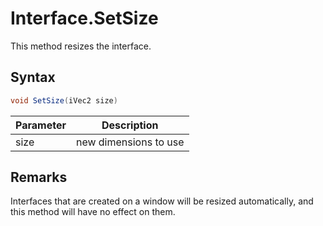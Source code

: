 # Interface.SetSize

This method resizes the interface.

## Syntax

```csharp
void SetSize(iVec2 size)
```

| Parameter | Description |
|---|---|
| size | new dimensions to use |

## Remarks

Interfaces that are created on a window will be resized automatically, and this method will have no effect on them.